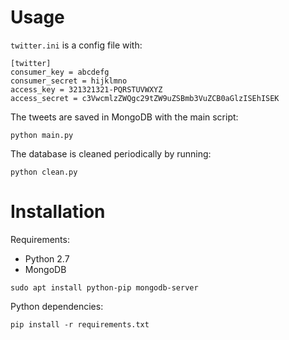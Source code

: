 # Usage

`twitter.ini` is a config file with:

``` shell
[twitter]
consumer_key = abcdefg
consumer_secret = hijklmno
access_key = 321321321-PQRSTUVWXYZ
access_secret = c3VwcmlzZWQgc29tZW9uZSBmb3VuZCB0aGlzISEhISEK
```

The tweets are saved in MongoDB with the main script:
``` shell
python main.py
```

The database is cleaned periodically by running:
``` shell
python clean.py
```

# Installation

Requirements:

* Python 2.7
* MongoDB

``` shell
sudo apt install python-pip mongodb-server
```

Python dependencies:

``` shell
pip install -r requirements.txt
```
